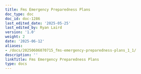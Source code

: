 ```yaml
---
title: Fms Emergency Preparedness Plans
doc_type: doc
doc_id: doc-1286
last_edited_date: '2025-05-25'
last_edited_by: Ryan Laird
version: '1.0'
weight: 2
date: '2025-06-12'
aliases:
- /docs/20250606070715_fms-emergency-preparedness-plans_1_1/
description: ''
linkTitle: Fms Emergency Preparedness Plans
type: docs
---
```


